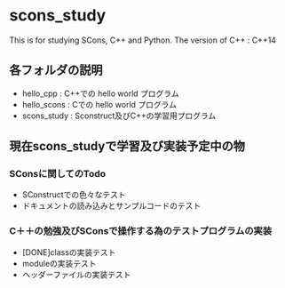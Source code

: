 # scons_study
This is for studying SCons, C++ and Python.
The version of C++ : C++14

## 各フォルダの説明

- hello_cpp : C++での hello world プログラム
- hello_scons : Cでの hello world プログラム
- scons_study : Sconstruct及びC++の学習用プログラム

## 現在scons_studyで学習及び実装予定中の物

### SConsに関してのTodo

- SConstructでの色々なテスト
- ドキュメントの読み込みとサンプルコードのテスト

### C＋＋の勉強及びSConsで操作する為のテストプログラムの実装
- [DONE]classの実装テスト
- moduleの実装テスト
- ヘッダーファイルの実装テスト
